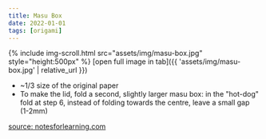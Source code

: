 ```yaml
---
title: Masu Box
date: 2022-01-01
tags: [origami]
---
```


{% include img-scroll.html src="assets/img/masu-box.jpg" style="height:500px" %}
[open full image in tab]({{ 'assets/img/masu-box.jpg' | relative_url }})

- ~1/3 size of the original paper
- To make the lid, fold a second, slightly larger masu box: in the "hot-dog" fold at step 6, instead of folding towards the centre, leave a small gap (1-2mm)

[source: notesforlearning.com](https://notesforlearning.com/2021/04/27/masu-origami-box/)

